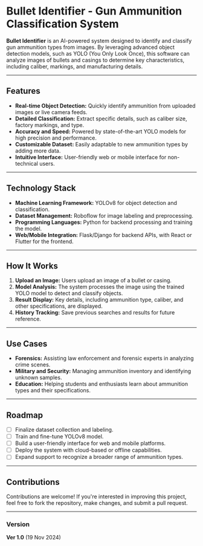 # Bullet Identifier - Gun Ammunition Classification System

**Bullet Identifier** is an AI-powered system designed to identify and classify gun ammunition types from images. By leveraging advanced object detection models, such as YOLO (You Only Look Once), this software can analyze images of bullets and casings to determine key characteristics, including caliber, markings, and manufacturing details.

---

## Features
- **Real-time Object Detection:** Quickly identify ammunition from uploaded images or live camera feeds.  
- **Detailed Classification:** Extract specific details, such as caliber size, factory markings, and type.  
- **Accuracy and Speed:** Powered by state-of-the-art YOLO models for high precision and performance.  
- **Customizable Dataset:** Easily adaptable to new ammunition types by adding more data.  
- **Intuitive Interface:** User-friendly web or mobile interface for non-technical users.  

---

## Technology Stack
- **Machine Learning Framework:** YOLOv8 for object detection and classification.  
- **Dataset Management:** Roboflow for image labeling and preprocessing.  
- **Programming Languages:** Python for backend processing and training the model.  
- **Web/Mobile Integration:** Flask/Django for backend APIs, with React or Flutter for the frontend.  

---

## How It Works
1. **Upload an Image:** Users upload an image of a bullet or casing.  
2. **Model Analysis:** The system processes the image using the trained YOLO model to detect and classify objects.  
3. **Result Display:** Key details, including ammunition type, caliber, and other specifications, are displayed.  
4. **History Tracking:** Save previous searches and results for future reference.  

---

## Use Cases
- **Forensics:** Assisting law enforcement and forensic experts in analyzing crime scenes.  
- **Military and Security:** Managing ammunition inventory and identifying unknown samples.  
- **Education:** Helping students and enthusiasts learn about ammunition types and their specifications.  

---

## Roadmap
- [ ] Finalize dataset collection and labeling.  
- [ ] Train and fine-tune YOLOv8 model.  
- [ ] Build a user-friendly interface for web and mobile platforms.  
- [ ] Deploy the system with cloud-based or offline capabilities.  
- [ ] Expand support to recognize a broader range of ammunition types.  

---

## Contributions
Contributions are welcome! If you're interested in improving this project, feel free to fork the repository, make changes, and submit a pull request.

---

### Version
**Ver 1.0** (19 Nov 2024)
